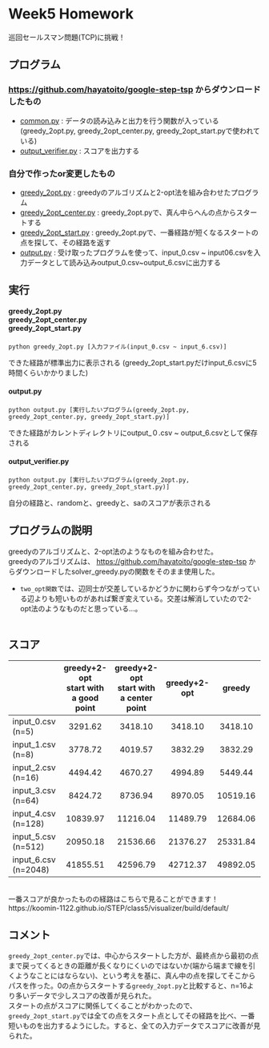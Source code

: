 # Week5 Homework
巡回セールスマン問題(TCP)に挑戦！

## プログラム
### https://github.com/hayatoito/google-step-tsp からダウンロードしたもの
- [common.py](https://github.com/koomin-1122/STEP/blob/main/class5/common.py) : データの読み込みと出力を行う関数が入っている(greedy_2opt.py, greedy_2opt_center.py, greedy_2opt_start.pyで使われている)
- [output_verifier.py](https://github.com/koomin-1122/STEP/blob/main/class5/output_verifier.py) : スコアを出力する

### 自分で作ったor変更したもの
- [greedy_2opt.py](https://github.com/koomin-1122/STEP/blob/main/class5/greedy_2opt.py) : greedyのアルゴリズムと2-opt法を組み合わせたプログラム
- [greedy_2opt_center.py](https://github.com/koomin-1122/STEP/blob/main/class5/greedy_2opt_center.py) : greedy_2opt.pyで、真ん中らへんの点からスタートする
- [greedy_2opt_start.py](https://github.com/koomin-1122/STEP/blob/main/class5/greedy_2opt_start.py) : greedy_2opt.pyで、一番経路が短くなるスタートの点を探して、その経路を返す
- [output.py](https://github.com/koomin-1122/STEP/blob/main/class5/output.py) : 受け取ったプログラムを使って、input_0.csv ~ input06.csvを入力データとして読み込みoutput_0.csv~output_6.csvに出力する


## 実行
#### greedy_2opt.py<br>greedy_2opt_center.py<br>greedy_2opt_start.py

```
python greedy_2opt.py [入力ファイル(input_0.csv ~ input_6.csv)]
```
できた経路が標準出力に表示される
(greedy_2opt_start.pyだけinput_6.csvに5時間くらいかかりました)

#### output.py

```
python output.py [実行したいプログラム(greedy_2opt.py, greedy_2opt_center.py, greedy_2opt_start.py)]
```
できた経路がカレントディレクトリにoutput_０.csv ~ output_6.csvとして保存される<br>


#### output_verifier.py
```
python output.py [実行したいプログラム(greedy_2opt.py, greedy_2opt_center.py, greedy_2opt_start.py)]
```
自分の経路と、randomと、greedyと、saのスコアが表示される

## プログラムの説明
greedyのアルゴリズムと、2-opt法のようなものを組み合わせた。<br>
greedyのアルゴリズムは、 https://github.com/hayatoito/google-step-tsp からダウンロードしたsolver_greedy.pyの関数をそのまま使用した。<br>
- `two_opt関数`では、辺同士が交差しているかどうかに関わらず今つながっている辺よりも短いものがあれば繋ぎ変えている。交差は解消していたので2-opt法のようなものだと思っている...。
<br><br>
## スコア
|                     |greedy+2-opt <br>start with a good point|greedy+2-opt<br>start with a center point| greedy+2-opt | greedy | Simulated Annealing | 
| ---------------     | :-------------------------------------------: | :-------------------------------------------:| :-----------------: | :----: | :-----------------: | 
| input_0.csv (n=5)   |3291.62|3418.10|3418.10              |3418.10 |3291.62              | 
| input_1.csv (n=8)   |3778.72|4019.57|3832.29              |3832.29 |3778.72              | 
| input_2.csv (n=16)  |4494.42|4670.27|4994.89              |5449.44 |4494.42              | 
| input_3.csv (n=64)  |8424.72|8736.94|8970.05              |10519.16|8150.91              | 
| input_4.csv (n=128) |10839.97|11216.04|11489.79             |12684.06|10675.29             | 
| input_5.csv (n=512) |20950.18|21536.66| 21376.27            |25331.84|21119.55             | 
| input_6.csv (n=2048)|41855.51|42596.79| 42712.37            |49892.05|44393.89             | 
<br>
一番スコアが良かったものの経路はこちらで見ることができます！<br>
https://koomin-1122.github.io/STEP/class5/visualizer/build/default/


## コメント
`greedy_2opt_center.py`では、中心からスタートした方が、最終点から最初の点まで戻ってくるときの距離が長くなりにくいのではないか(端から端まで線を引くようなことにはならない)、という考えを基に、真ん中の点を探してそこからパスを作った。0の点からスタートする`greedy_2opt.py`と比較すると、n=16より多いデータで少しスコアの改善が見られた。<br>
スタートの点がスコアに関係してくることがわかったので、`greedy_2opt_start.py`では全ての点をスタート点としてその経路を比べ、一番短いものを出力するようにした。すると、全ての入力データでスコアに改善が見られた。
